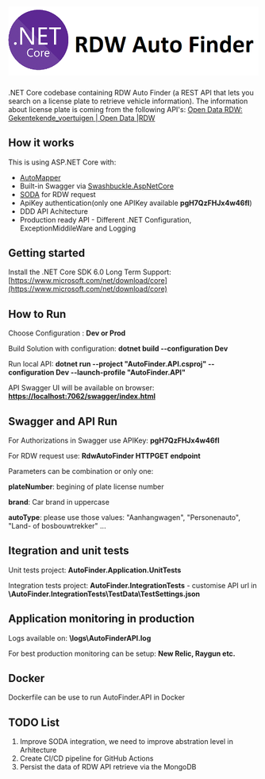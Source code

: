 # ![RDW Auto Finder App](logo.png) 

.NET Core codebase containing RDW Auto Finder (a REST API that lets you search on a license plate to retrieve vehicle information). 
The information about license plate is coming from the following API's: 
[Open Data RDW: Gekentekende_voertuigen | Open Data |RDW](https://opendata.rdw.nl/Voertuigen/Open-Data-RDW-Gekentekende_voertuigen/m9d7-ebf2)

## How it works

This is using ASP.NET Core with:

- [AutoMapper](http://automapper.org)
- Built-in Swagger via [Swashbuckle.AspNetCore](https://github.com/domaindrivendev/Swashbuckle.AspNetCore)
- [SODA](https://dev.socrata.com/) for RDW request
- ApiKey authentication(only one APIKey available **pgH7QzFHJx4w46fI**)
- DDD API Achitecture 
- Production ready API - Different .NET Configuration, ExceptionMiddileWare and Logging

## Getting started

Install the .NET Core SDK 6.0 Long Term Support: [https://www.microsoft.com/net/download/core](https://www.microsoft.com/net/download/core)

## How to Run

Choose Configuration : **Dev or Prod**

Build Solution with configuration: **dotnet build --configuration Dev**

Run local API: **dotnet run --project "AutoFinder.API.csproj" --configuration Dev --launch-profile "AutoFinder.API"**

API Swagger UI will be available on browser: **[https://localhost:7062/swagger/index.html](https://localhost:7062/swagger/index.html)**

## Swagger and API Run

For Authorizations in Swagger use APIKey: **pgH7QzFHJx4w46fI**

For RDW request use: **RdwAutoFinder HTTPGET endpoint**

Parameters can be combination or only one:

**plateNumber**: begining of plate license number

**brand**: Car brand in uppercase

**autoType**: please use those values: "Aanhangwagen", "Personenauto", "Land- of bosbouwtrekker" ...



## Itegration and unit tests

Unit tests project: **AutoFinder.Application.UnitTests**

Integration tests project: **AutoFinder.IntegrationTests** - customise API url in **\AutoFinder.IntegrationTests\TestData\TestSettings.json**

## Application monitoring in production

Logs available on: **\logs\AutoFinderAPI.log**

For best production monitoring can be setup: **New Relic, Raygun etc.**

## Docker

Dockerfile can be use to run AutoFinder.API in Docker 

## TODO List

1. Improve SODA integration, we need to improve abstration level in Arhitecture
2. Create CI/CD pipeline for GitHub Actions
3. Persist the data of RDW API retrieve via the MongoDB

